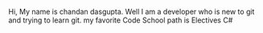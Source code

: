 Hi, 
My name is chandan dasgupta.
Well I am a developer who is new to git and trying to learn git.
my favorite Code School path is Electives
C#
